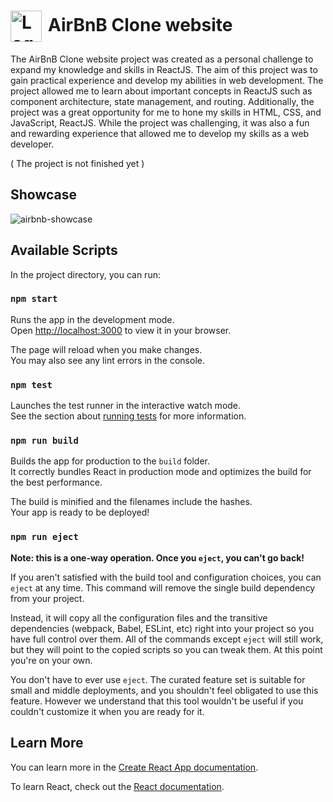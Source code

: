 <h1 align="left" style="vertical-align: middle;"><img src="https://user-images.githubusercontent.com/46926963/230435169-d400528d-c6dd-43f4-9ff9-6d3e327bcf07.png" width="50" height="50" alt="Logo" style="margin-right: 10px;vertical-align: middle;">AirBnB Clone website </h1>

The AirBnB Clone website project was created as a personal challenge to expand my knowledge and skills in ReactJS. The aim of this project was to gain practical experience and develop my abilities in web development. The project allowed me to learn about important concepts in ReactJS such as component architecture, state management, and routing. Additionally, the project was a great opportunity for me to hone my skills in HTML, CSS, and JavaScript, ReactJS. While the project was challenging, it was also a fun and rewarding experience that allowed me to develop my skills as a web developer.

( The project is not finished yet )

## Showcase




![airbnb-showcase](https://user-images.githubusercontent.com/46926963/208262059-689d314d-2dc7-47bf-ac1c-02850229a292.png)





## Available Scripts

In the project directory, you can run:

### `npm start`

Runs the app in the development mode.\
Open [http://localhost:3000](http://localhost:3000) to view it in your browser.

The page will reload when you make changes.\
You may also see any lint errors in the console.

### `npm test`

Launches the test runner in the interactive watch mode.\
See the section about [running tests](https://facebook.github.io/create-react-app/docs/running-tests) for more information.

### `npm run build`

Builds the app for production to the `build` folder.\
It correctly bundles React in production mode and optimizes the build for the best performance.

The build is minified and the filenames include the hashes.\
Your app is ready to be deployed!



### `npm run eject`

**Note: this is a one-way operation. Once you `eject`, you can't go back!**

If you aren't satisfied with the build tool and configuration choices, you can `eject` at any time. This command will remove the single build dependency from your project.

Instead, it will copy all the configuration files and the transitive dependencies (webpack, Babel, ESLint, etc) right into your project so you have full control over them. All of the commands except `eject` will still work, but they will point to the copied scripts so you can tweak them. At this point you're on your own.

You don't have to ever use `eject`. The curated feature set is suitable for small and middle deployments, and you shouldn't feel obligated to use this feature. However we understand that this tool wouldn't be useful if you couldn't customize it when you are ready for it.

## Learn More

You can learn more in the [Create React App documentation](https://facebook.github.io/create-react-app/docs/getting-started).

To learn React, check out the [React documentation](https://reactjs.org/).




